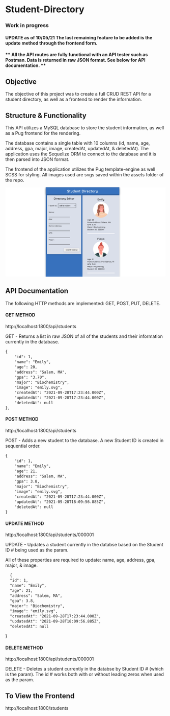 # Student-Directory

### Work in progress

#### UPDATE as of 10/05/21 The last remaining feature to be added is the update method through the frontend form.

#### ** All the API routes are fully functional with an API tester such as Postman. Data is returned in raw JSON format. See below for API documentation. **


## Objective
The objective of this project was to create a full CRUD REST API for a student directory, as well as a frontend to render the information.

## Structure & Functionality
This API utilizes a MySQL database to store the student information, as well as a Pug frontend for the rendering.

The database contains a single table with 10 columns (id, name, age, address, gpa, major, image, createdAt, updatedAt, & deletedAt). The application uses the Sequelize ORM to connect to the database and it is then parsed into JSON format.

The frontend of the application utilizes the Pug template-engine as well SCSS for styling. All images used are svgs saved within the assets folder of the repo.

![Screenshot of student directory](public/assets/app-image.png)

## API Documentation

The following HTTP methods are implemented: GET, POST, PUT, DELETE.

#### GET METHOD

http://localhost:1800/api/students

GET - Returns a list in raw JSON of all of the students and their information currently in the database.

    {
        "id": 1,
        "name": "Emily",
        "age": 20,
        "address": "Salem, MA",
        "gpa": "3.70",
        "major": "Biochemistry",
        "image": "emily.svg",
        "createdAt": "2021-09-28T17:23:44.000Z",
        "updatedAt": "2021-09-28T17:23:44.000Z",
        "deletedAt": null
    },

#### POST METHOD

http://localhost:1800/api/students

POST - Adds a new student to the database. A new Student ID is created in sequential order.

    {
        "id": 1,
        "name": "Emily",
        "age": 21,
        "address": "Salem, MA",
        "gpa": 3.8,
        "major": "Biochemistry",
        "image": "emily.svg",
        "createdAt": "2021-09-28T17:23:44.000Z",
        "updatedAt": "2021-09-28T18:09:56.885Z",
        "deletedAt": null
    }

#### UPDATE METHOD

http://localhost:1800/api/students/000001

UPDATE - Updates a student currently in the databse based on the Student ID # being used as the param.

All of these properties are required to update: name, age, address, gpa, major, & image.

      {
      "id": 1,
      "name": "Emily",
      "age": 21,
      "address": "Salem, MA",
      "gpa": 3.8,
      "major": "Biochemistry",
      "image": "emily.svg",
      "createdAt": "2021-09-28T17:23:44.000Z",
      "updatedAt": "2021-09-28T18:09:56.885Z",
      "deletedAt": null
  }

#### DELETE METHOD

http://localhost:1800/api/students/000001

DELETE - Deletes a student currently in the databse by Student ID # (which is the param). The id # works both with or without leading zeros when used as the param.

## To View the Frontend

http://localhost:1800/students
